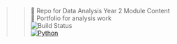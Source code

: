 >> 🚀 Repo for Data Analysis Year 2 Module Content <br>
>> 🔧 Portfolio for analysis work <br>
![Build Status](https://img.shields.io/badge/build-⚡WIP-yellow) <br>
[![Python](https://img.shields.io/badge/python-3.10-blue)](https://www.python.org/) <br>
